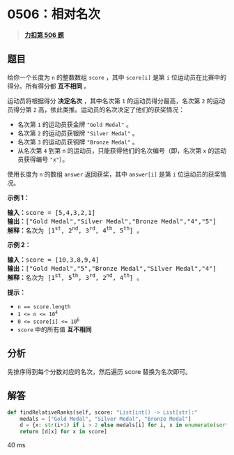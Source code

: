 # 0506：相对名次



> <u>**[力扣第 506 题](https://leetcode.cn/problems/relative-ranks/)**</u>

## 题目

<p>给你一个长度为 <code>n</code> 的整数数组 <code>score</code> ，其中 <code>score[i]</code> 是第 <code>i</code> 位运动员在比赛中的得分。所有得分都 <strong>互不相同</strong> 。</p>

<p>运动员将根据得分 <strong>决定名次</strong> ，其中名次第 <code>1</code> 的运动员得分最高，名次第 <code>2</code> 的运动员得分第 <code>2</code> 高，依此类推。运动员的名次决定了他们的获奖情况：</p>

<ul>
<li>名次第 <code>1</code> 的运动员获金牌 <code>"Gold Medal"</code> 。</li>
<li>名次第 <code>2</code> 的运动员获银牌 <code>"Silver Medal"</code> 。</li>
<li>名次第 <code>3</code> 的运动员获铜牌 <code>"Bronze Medal"</code> 。</li>
<li>从名次第 <code>4</code> 到第 <code>n</code> 的运动员，只能获得他们的名次编号（即，名次第 <code>x</code> 的运动员获得编号 <code>"x"</code>）。</li>
</ul>

<p>使用长度为 <code>n</code> 的数组 <code>answer</code> 返回获奖，其中 <code>answer[i]</code> 是第 <code>i</code> 位运动员的获奖情况。</p>



<p><strong>示例 1：</strong></p>

<pre>
<strong>输入：</strong>score = [5,4,3,2,1]
<strong>输出：</strong>["Gold Medal","Silver Medal","Bronze Medal","4","5"]
<strong>解释：</strong>名次为 [1<sup>st</sup>, 2<sup>nd</sup>, 3<sup>rd</sup>, 4<sup>th</sup>, 5<sup>th</sup>] 。</pre>

<p><strong>示例 2：</strong></p>

<pre>
<strong>输入：</strong>score = [10,3,8,9,4]
<strong>输出：</strong>["Gold Medal","5","Bronze Medal","Silver Medal","4"]
<strong>解释：</strong>名次为 [1<sup>st</sup>, 5<sup>th</sup>, 3<sup>rd</sup>, 2<sup>nd</sup>, 4<sup>th</sup>] 。
</pre>



<p><strong>提示：</strong></p>

<ul>
<li><code>n == score.length</code></li>
<li><code>1 &lt;= n &lt;= 10<sup>4</sup></code></li>
<li><code>0 &lt;= score[i] &lt;= 10<sup>6</sup></code></li>
<li><code>score</code> 中的所有值 <strong>互不相同</strong></li>
</ul>


## 分析

先排序得到每个分数对应的名次，然后遍历 score 替换为名次即可。

## 解答

```python
def findRelativeRanks(self, score: "List[int]) -> List[str]:"
    medals = ["Gold Medal", "Silver Medal", "Bronze Medal"]
    d = {x: str(i+1) if i > 2 else medals[i] for i, x in enumerate(sorted(score, reverse=True))}
    return [d[x] for x in score]
```

40 ms
